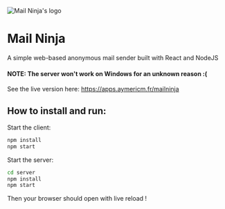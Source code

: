 ![Mail Ninja's logo](https://apps.aymericm.fr/mailninja/favicon.ico)
# Mail Ninja
A simple web-based anonymous mail sender built with React and NodeJS

#### NOTE: The server won't work on Windows for an unknown reason :(

See the live version here: https://apps.aymericm.fr/mailninja

## How to install and run:

Start the client:

```sh
npm install
npm start
```

Start the server:

```sh
cd server
npm install
npm start
```

Then your browser should open with live reload !
